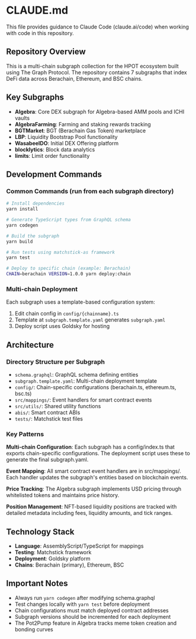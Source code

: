 # CLAUDE.md

This file provides guidance to Claude Code (claude.ai/code) when working with code in this repository.

## Repository Overview

This is a multi-chain subgraph collection for the HPOT ecosystem built using The Graph Protocol. The repository contains 7 subgraphs that index DeFi data across Berachain, Ethereum, and BSC chains.

## Key Subgraphs

- **Algebra**: Core DEX subgraph for Algebra-based AMM pools and ICHI vaults
- **AlgebraFarming**: Farming and staking rewards tracking
- **BGTMarket**: BGT (Berachain Gas Token) marketplace
- **LBP**: Liquidity Bootstrap Pool functionality
- **WasabeeIDO**: Initial DEX Offering platform
- **blocklytics**: Block data analytics
- **limits**: Limit order functionality

## Development Commands

### Common Commands (run from each subgraph directory)

```bash
# Install dependencies
yarn install

# Generate TypeScript types from GraphQL schema
yarn codegen

# Build the subgraph
yarn build

# Run tests using matchstick-as framework
yarn test

# Deploy to specific chain (example: Berachain)
CHAIN=berachain VERSION=1.0.0 yarn deploy:chain
```

### Multi-chain Deployment

Each subgraph uses a template-based configuration system:
1. Edit chain config in `config/{chainname}.ts`
2. Template at `subgraph.template.yaml` generates `subgraph.yaml`
3. Deploy script uses Goldsky for hosting

## Architecture

### Directory Structure per Subgraph
- `schema.graphql`: GraphQL schema defining entities
- `subgraph.template.yaml`: Multi-chain deployment template
- `config/`: Chain-specific configurations (berachain.ts, ethereum.ts, bsc.ts)
- `src/mappings/`: Event handlers for smart contract events
- `src/utils/`: Shared utility functions
- `abis/`: Smart contract ABIs
- `tests/`: Matchstick test files

### Key Patterns

**Multi-chain Configuration**: Each subgraph has a config/index.ts that exports chain-specific configurations. The deployment script uses these to generate the final subgraph.yaml.

**Event Mapping**: All smart contract event handlers are in src/mappings/. Each handler updates the subgraph's entities based on blockchain events.

**Price Tracking**: The Algebra subgraph implements USD pricing through whitelisted tokens and maintains price history.

**Position Management**: NFT-based liquidity positions are tracked with detailed metadata including fees, liquidity amounts, and tick ranges.

## Technology Stack

- **Language**: AssemblyScript/TypeScript for mappings
- **Testing**: Matchstick framework
- **Deployment**: Goldsky platform
- **Chains**: Berachain (primary), Ethereum, BSC

## Important Notes

- Always run `yarn codegen` after modifying schema.graphql
- Test changes locally with `yarn test` before deployment
- Chain configurations must match deployed contract addresses
- Subgraph versions should be incremented for each deployment
- The Pot2Pump feature in Algebra tracks meme token creation and bonding curves
